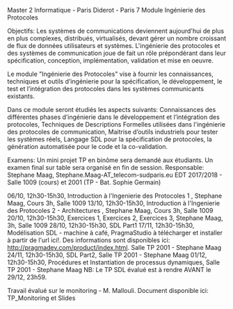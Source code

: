 Master 2 Informatique - Paris Diderot - Paris 7
Module Ingénierie des Protocoles

Objectifs:
Les systèmes de communications deviennent aujourd'hui de plus en plus complexes, distribués, virtualisés, devant gérer un nombre croissant de flux de données utilisateurs et systèmes. L'ingénierie des protocoles et des systèmes de communication joue de fait un rôle prépondérant dans leur spécification, conception, implémentation, validation et mise en oeuvre.

Le module "Ingénierie des Protocoles" vise à fournir les connaissances, techniques et outils d’ingénierie pour la spécification, le développement, le test et l’intégration des protocoles dans les systèmes communicants existants.

Dans ce module seront étudiés les aspects suivants:
Connaissances des différentes phases d’ingénierie dans le développement et l’intégration des protocoles,
Techniques de Descriptions Formelles utilisées dans l'ingénierie des protocoles de communication,
Maitrise d’outils industriels pour tester les systèmes réels,
Langage SDL pour la spécification de protocoles, la génération automatisée pour le code et la co-validation.

Examens:
Un mini projet TP en binôme sera demandé aux étudiants. Un examen final sur table sera organisé en fin de session.
Responsable:
Stephane Maag, Stephane.Maag-AT_telecom-sudparis.eu
EDT 2017/2018 - Salle 1009 (cours) et 2001 (TP - Bat. Sophie Germain)

06/10, 12h30-15h30, Introduction à l'Ingenierie des Protocoles 1 , Stephane Maag, Cours 3h, Salle 1009
13/10, 12h30-15h30, Introduction à l'Ingenierie des Protocoles 2 - Architectures , Stephane Maag, Cours 3h, Salle 1009
20/10, 12h30-15h30, Exercices 1, Exercices 2, Exercices 3, Stephane Maag, 3h, Salle 1009
28/10, 12h30-15h30, SDL Part1
17/11, 12h30-15h30, Modélisation SDL - machine à café, PragmaStudio à télécharger et installer à partir de l'url ici!. Des informations sont disponibles ici: http://pragmadev.com/product/index.html. Salle TP 2001 - Stephane Maag
24/11, 12h30-15h30, SDL Part2, Salle TP 2001 - Stephane Maag
01/12, 12h30-15h30, Procédures et Instantiation de processus dynamiques, Salle TP 2001 - Stephane Maag
NB: Le TP SDL évalué est à rendre AVANT le 29/12, 23h59.

Travail évalué sur le monitoring - M. Mallouli. Document disponible ici: TP_Monitoring et Slides
